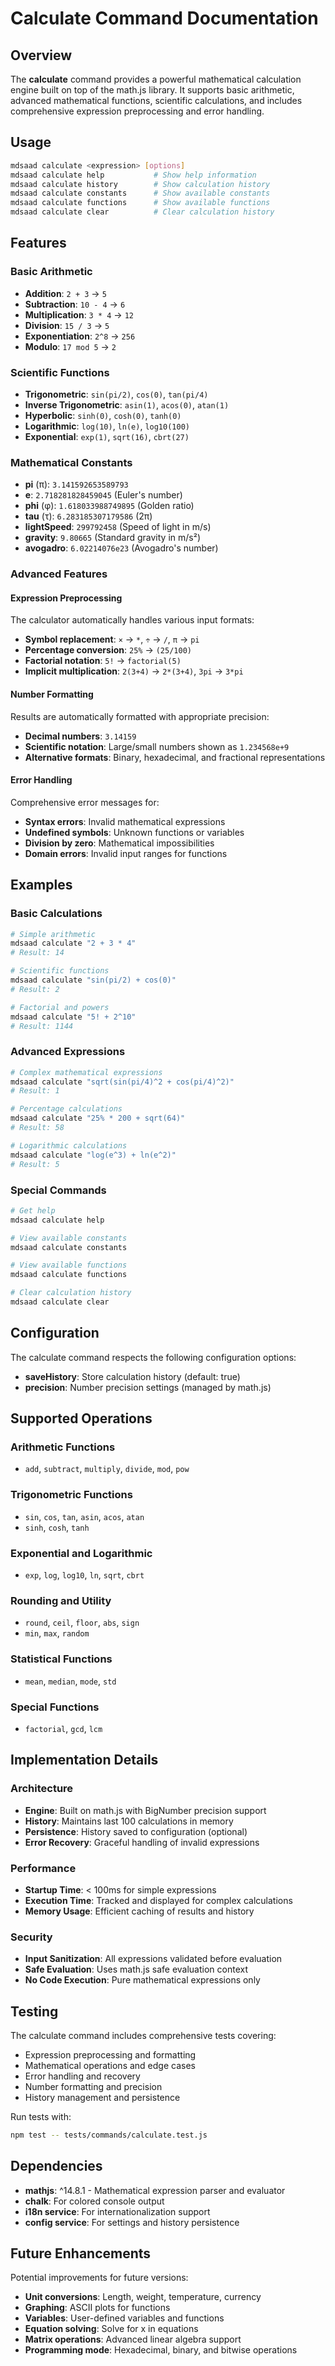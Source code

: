 # Calculate Command Documentation

## Overview

The **calculate** command provides a powerful mathematical calculation engine built on top of the math.js library. It supports basic arithmetic, advanced mathematical functions, scientific calculations, and includes comprehensive expression preprocessing and error handling.

## Usage

```bash
mdsaad calculate <expression> [options]
mdsaad calculate help           # Show help information
mdsaad calculate history        # Show calculation history
mdsaad calculate constants      # Show available constants
mdsaad calculate functions      # Show available functions
mdsaad calculate clear          # Clear calculation history
```

## Features

### Basic Arithmetic
- **Addition**: `2 + 3` → `5`
- **Subtraction**: `10 - 4` → `6`
- **Multiplication**: `3 * 4` → `12`
- **Division**: `15 / 3` → `5`
- **Exponentiation**: `2^8` → `256`
- **Modulo**: `17 mod 5` → `2`

### Scientific Functions
- **Trigonometric**: `sin(pi/2)`, `cos(0)`, `tan(pi/4)`
- **Inverse Trigonometric**: `asin(1)`, `acos(0)`, `atan(1)`
- **Hyperbolic**: `sinh(0)`, `cosh(0)`, `tanh(0)`
- **Logarithmic**: `log(10)`, `ln(e)`, `log10(100)`
- **Exponential**: `exp(1)`, `sqrt(16)`, `cbrt(27)`

### Mathematical Constants
- **pi** (π): `3.141592653589793`
- **e**: `2.718281828459045` (Euler's number)
- **phi** (φ): `1.618033988749895` (Golden ratio)
- **tau** (τ): `6.283185307179586` (2π)
- **lightSpeed**: `299792458` (Speed of light in m/s)
- **gravity**: `9.80665` (Standard gravity in m/s²)
- **avogadro**: `6.02214076e23` (Avogadro's number)

### Advanced Features

#### Expression Preprocessing
The calculator automatically handles various input formats:
- **Symbol replacement**: `×` → `*`, `÷` → `/`, `π` → `pi`
- **Percentage conversion**: `25%` → `(25/100)`
- **Factorial notation**: `5!` → `factorial(5)`
- **Implicit multiplication**: `2(3+4)` → `2*(3+4)`, `3pi` → `3*pi`

#### Number Formatting
Results are automatically formatted with appropriate precision:
- **Decimal numbers**: `3.14159`
- **Scientific notation**: Large/small numbers shown as `1.234568e+9`
- **Alternative formats**: Binary, hexadecimal, and fractional representations

#### Error Handling
Comprehensive error messages for:
- **Syntax errors**: Invalid mathematical expressions
- **Undefined symbols**: Unknown functions or variables
- **Division by zero**: Mathematical impossibilities
- **Domain errors**: Invalid input ranges for functions

## Examples

### Basic Calculations
```bash
# Simple arithmetic
mdsaad calculate "2 + 3 * 4"
# Result: 14

# Scientific functions
mdsaad calculate "sin(pi/2) + cos(0)"
# Result: 2

# Factorial and powers
mdsaad calculate "5! + 2^10"
# Result: 1144
```

### Advanced Expressions
```bash
# Complex mathematical expressions
mdsaad calculate "sqrt(sin(pi/4)^2 + cos(pi/4)^2)"
# Result: 1

# Percentage calculations
mdsaad calculate "25% * 200 + sqrt(64)"
# Result: 58

# Logarithmic calculations
mdsaad calculate "log(e^3) + ln(e^2)"
# Result: 5
```

### Special Commands
```bash
# Get help
mdsaad calculate help

# View available constants
mdsaad calculate constants

# View available functions
mdsaad calculate functions

# Clear calculation history
mdsaad calculate clear
```

## Configuration

The calculate command respects the following configuration options:
- **saveHistory**: Store calculation history (default: true)
- **precision**: Number precision settings (managed by math.js)

## Supported Operations

### Arithmetic Functions
- `add`, `subtract`, `multiply`, `divide`, `mod`, `pow`

### Trigonometric Functions
- `sin`, `cos`, `tan`, `asin`, `acos`, `atan`
- `sinh`, `cosh`, `tanh`

### Exponential and Logarithmic
- `exp`, `log`, `log10`, `ln`, `sqrt`, `cbrt`

### Rounding and Utility
- `round`, `ceil`, `floor`, `abs`, `sign`
- `min`, `max`, `random`

### Statistical Functions
- `mean`, `median`, `mode`, `std`

### Special Functions
- `factorial`, `gcd`, `lcm`

## Implementation Details

### Architecture
- **Engine**: Built on math.js with BigNumber precision support
- **History**: Maintains last 100 calculations in memory
- **Persistence**: History saved to configuration (optional)
- **Error Recovery**: Graceful handling of invalid expressions

### Performance
- **Startup Time**: < 100ms for simple expressions
- **Execution Time**: Tracked and displayed for complex calculations
- **Memory Usage**: Efficient caching of results and history

### Security
- **Input Sanitization**: All expressions validated before evaluation
- **Safe Evaluation**: Uses math.js safe evaluation context
- **No Code Execution**: Pure mathematical expressions only

## Testing

The calculate command includes comprehensive tests covering:
- Expression preprocessing and formatting
- Mathematical operations and edge cases
- Error handling and recovery
- Number formatting and precision
- History management and persistence

Run tests with:
```bash
npm test -- tests/commands/calculate.test.js
```

## Dependencies

- **mathjs**: ^14.8.1 - Mathematical expression parser and evaluator
- **chalk**: For colored console output
- **i18n service**: For internationalization support
- **config service**: For settings and history persistence

## Future Enhancements

Potential improvements for future versions:
- **Unit conversions**: Length, weight, temperature, currency
- **Graphing**: ASCII plots for functions
- **Variables**: User-defined variables and functions
- **Equation solving**: Solve for x in equations
- **Matrix operations**: Advanced linear algebra support
- **Programming mode**: Hexadecimal, binary, and bitwise operations